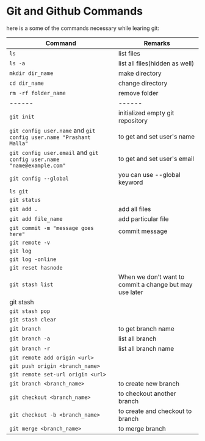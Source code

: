 # Git and Github Commands
here is a some of the commands necessary while learing git:

| Command | Remarks |
| ------ | ------ |
| `ls` | list files |
| `ls -a` | list all files(hidden as well) |
| `mkdir dir_name` | make directory |
| `cd dir_name` | change directory |
| `rm -rf folder_name` | remove folder |
| ------ | ------ |
| `git init` | initialized empty git repository |
| `git config user.name` and `git config user.name "Prashant Malla"` | to get and set user's name |
| `git config user.email` and `git config user.name "name@example.com"` | to get and set user's email |
| `git config --global` | you can use --global keyword |
| ```ls git``` | |
| ```git status``` | |
| ```git add .``` | add all files |
| ```git add file_name``` | add particular file |
| ```git commit -m "message goes here"``` | commit message |
| ```git remote -v``` |  |
| ```git log``` | |
| ```git log -online``` | |
| ```git reset hasnode``` | | 
| ```git stash list``` | When we don’t want to commit a change but may use later|
| git stash | |
| ```git stash pop``` ||
| ```git stash clear```||
| ```git branch``` | to get branch name |
| ```git branch -a``` | list all branch |
| ```git branch -r``` | list all branch name |
| ```git remote add origin <url> ```||
| ```git push origin <branch_name>``` ||
| ```git remote set-url origin <url>``` |
| ```git branch <branch_name>``` | to create new branch|
| ```git checkout <branch_name>``` | to checkout another branch |
| ```git checkout -b <branch_name>``` | to create and checkout to branch |
| ```git merge <branch_name>``` | to merge branch |
